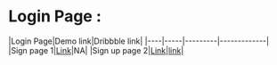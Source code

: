 # Login Page : 

|Login Page|Demo link|Dribbble link|
|----|-----|---------|-------------|
|Sign page 1|[Link](https://sm8uti.github.io/Ui_Compnents/Login%20Page/Login1.html)|NA|
|Sign up page 2|[Link](https://sm8uti.github.io/Ui_Compnents/Login%20Page/Login2.html)|[link](https://dribbble.com/shots/18514183-Sign-up-web-page-ui-design)|
